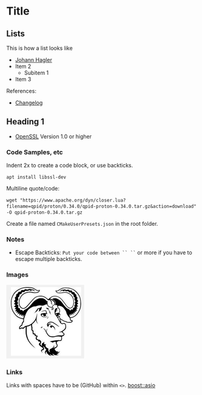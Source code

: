 # Title

## Lists
This is how a list looks like

- [Johann Hagler](mailto:jha@mission-embedded.com)
- Item 2
  - Subitem 1
- Item 3

References:

- [Changelog](CHANGELOG.md)

## Heading 1

- [OpenSSL](https://www.openssl.org/) Version 1.0 or higher

### Code Samples, etc
Indent 2x to create a code block, or use backticks.

    apt install libssl-dev

Multiline quote/code:

    wget "https://www.apache.org/dyn/closer.lua?filename=qpid/proton/0.34.0/qpid-proton-0.34.0.tar.gz&action=download" -O qpid-proton-0.34.0.tar.gz


Create a file named `CMakeUserPresets.json` in the root folder.

### Notes
- Escape Backticks: ``` Put your code between `` `` ``` or more if you have to escape multiple backticks.

### Images
![alt text](Gnu.PNG "Title")

### Links
Links with spaces have to be (GitHub) within `<>`.
[boost::asio](<../boost asio/README.md#Buffers>)